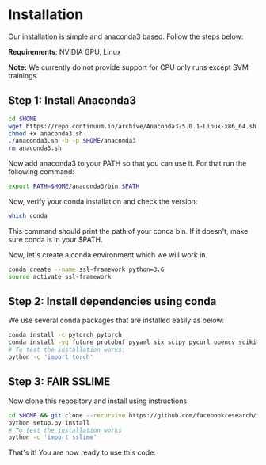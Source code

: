 # Installation

Our installation is simple and anaconda3 based. Follow the steps below:

**Requirements**: NVIDIA GPU, Linux

**Note:** We currently do not provide support for CPU only runs except SVM trainings.


## Step 1: Install Anaconda3

```bash
cd $HOME
wget https://repo.continuum.io/archive/Anaconda3-5.0.1-Linux-x86_64.sh -O anaconda3.sh
chmod +x anaconda3.sh
./anaconda3.sh -b -p $HOME/anaconda3
rm anaconda3.sh
```

Now add anaconda3 to your PATH so that you can use it. For that run the following command:

```bash
export PATH=$HOME/anaconda3/bin:$PATH
```

Now, verify your conda installation and check the version:

```bash
which conda
```

This command should print the path of your conda bin. If it doesn't, make sure conda is in your $PATH.

Now, let's create a conda environment which we will work in.

```bash
conda create --name ssl-framework python=3.6
source activate ssl-framework
```

## Step 2: Install dependencies using conda

We use several conda packages that are installed easily as below:

```bash
conda install -c pytorch pytorch
conda install -yq future protobuf pyyaml six scipy pycurl opencv scikit-learn cython networkx
# To test the installation works:
python -c 'import torch'
```

## Step 3: FAIR SSLIME

Now clone this repository and install using instructions:

```bash
cd $HOME && git clone --recursive https://github.com/facebookresearch/fair-sslime.git
python setup.py install
# To test the installation works
python -c 'import sslime'

```

That's it! You are now ready to use this code.
